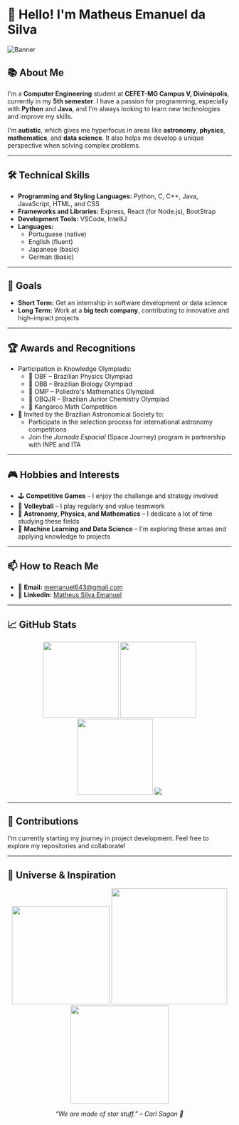 # 👋 Hello! I'm Matheus Emanuel da Silva

![Banner](https://i.imgur.com/oQnRUfV.jpeg)

## 📚 About Me

I'm a **Computer Engineering** student at **CEFET-MG Campus V, Divinópolis**, currently in my **5th semester**. I have a passion for programming, especially with **Python** and **Java**, and I'm always looking to learn new technologies and improve my skills.

I'm **autistic**, which gives me hyperfocus in areas like **astronomy**, **physics**, **mathematics**, and **data science**. It also helps me develop a unique perspective when solving complex problems.

---

## 🛠️ Technical Skills

- **Programming and Styling Languages:** Python, C, C++, Java, JavaScript, HTML, and CSS  
- **Frameworks and Libraries:** Express, React (for Node.js), BootStrap  
- **Development Tools:** VSCode, IntelliJ  
- **Languages:**  
  - Portuguese (native)  
  - English (fluent)  
  - Japanese (basic)  
  - German (basic)

---

## 🎯 Goals

- **Short Term:** Get an internship in software development or data science  
- **Long Term:** Work at a **big tech company**, contributing to innovative and high-impact projects

---

## 🏆 Awards and Recognitions

- Participation in Knowledge Olympiads:
  - 🥇 OBF – Brazilian Physics Olympiad  
  - 🥇 OBB – Brazilian Biology Olympiad  
  - 🥇 OMP – Poliedro's Mathematics Olympiad  
  - 🥇 OBQJR – Brazilian Junior Chemistry Olympiad  
  - 🥇 Kangaroo Math Competition  
- 🌌 Invited by the Brazilian Astronomical Society to:
  - Participate in the selection process for international astronomy competitions  
  - Join the *Jornada Espacial* (Space Journey) program in partnership with INPE and ITA  

---

## 🎮 Hobbies and Interests

- 🕹️ **Competitive Games** – I enjoy the challenge and strategy involved  
- 🏐 **Volleyball** – I play regularly and value teamwork  
- 🔭 **Astronomy, Physics, and Mathematics** – I dedicate a lot of time studying these fields  
- 🤖 **Machine Learning and Data Science** – I'm exploring these areas and applying knowledge to projects

---

## 📫 How to Reach Me

- 📧 **Email:** [memanuel643@gmail.com](mailto:memanuel643@gmail.com)  
- 💼 **LinkedIn:** [Matheus Silva Emanuel](https://www.linkedin.com/in/matheus-silva-emanuel/)

---

## 📈 GitHub Stats

<p align="center">

  <!-- GitHub Stats -->
  <img height="170em" src="https://github-readme-stats.vercel.app/api?username=Matheus-Emanue123&show_icons=true&theme=dracula&include_all_commits=true&count_private=true&hide=contribs" />

  <!-- Top Languages -->
  <img height="170em" src="https://github-readme-stats.vercel.app/api/top-langs/?username=Matheus-Emanue123&layout=compact&theme=dracula&hide=JetBrains%20MPS,Jupyter%20Notebook" />

  <!-- Contribution Streaks -->
  <img height="170em" src="https://github-readme-streak-stats.herokuapp.com?user=Matheus-Emanue123&theme=dracula&hide_border=false" />

  <!-- Profile Summary -->
  <img src="https://github-profile-summary-cards.vercel.app/api/cards/profile-details?username=Matheus-Emanue123&theme=dracula" />

</p>

---

## 🤝 Contributions

I'm currently starting my journey in project development. Feel free to explore my repositories and collaborate!

---

## 🌌 Universe & Inspiration

<p align="center">
  <!-- Rotating Galaxy -->
  <img src="https://media3.giphy.com/media/v1.Y2lkPTc5MGI3NjExMjdyZGthcXRsNXB2aXZ3dHJ0dWZ3bTUxYTZscGdyYWE3Y2hsYzhzaSZlcD12MV9pbnRlcm5hbF9naWZfYnlfaWQmY3Q9Zw/oXpAjgGmhcEVbFr5a1/giphy.gif" width="220" />

  <!-- Spinning Black Hole -->
  <img src="https://media1.giphy.com/media/v1.Y2lkPTc5MGI3NjExMHZjMThma2podGxvemE4amFobXZ3bnYycnF6cm0yeDV2bjZsdHZrYiZlcD12MV9pbnRlcm5hbF9naWZfYnlfaWQmY3Q9Zw/5HSYaZTcRpYnS/giphy.gif" width="260" />

  <!-- Supernova Explosion -->
  <img src="https://media2.giphy.com/media/v1.Y2lkPTc5MGI3NjExZThoNWR1bWNqcHhieTRucWg3NnByZDBjY25ndXJ6emtvMmJnNTRuZCZlcD12MV9pbnRlcm5hbF9naWZfYnlfaWQmY3Q9Zw/bGgsc5mWoryfgKBx1u/giphy.gif" width="220" />
</p>

<p align="center"><i>“We are made of star stuff.” – Carl Sagan 🌠</i></p>
